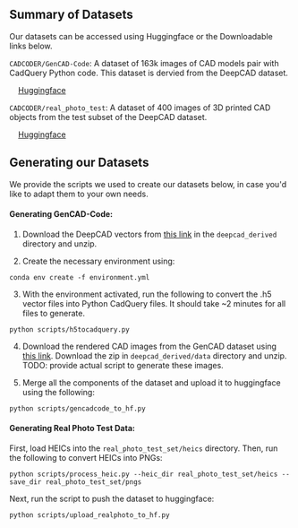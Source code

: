 ## Summary of Datasets

Our datasets can be accessed using Huggingface or the Downloadable links below.

```CADCODER/GenCAD-Code```: A dataset of 163k images of CAD models pair with CadQuery Python code. This dataset is dervied from the DeepCAD dataset.

&nbsp;&nbsp;&nbsp;&nbsp;[Huggingface](https://huggingface.co/datasets/CADCODER/GenCAD-Code)

```CADCODER/real_photo_test```: A dataset of 400 images of 3D printed CAD objects from the test subset of the DeepCAD dataset.

&nbsp;&nbsp;&nbsp;&nbsp;[Huggingface](https://huggingface.co/datasets/CADCODER/real_photo_test)

## Generating our Datasets

We provide the scripts we used to create our datasets below, in case you'd like to adapt them to your own needs.

#### Generating GenCAD-Code:

1. Download the DeepCAD vectors from [this link](https://drive.google.com/drive/folders/1DJU4aqNTbGMnT8NKP9gyWrUoHgHWOCDH?usp=sharing) in the ```deepcad_derived``` directory and unzip.

2. Create the necessary environment using:

```
conda env create -f environment.yml
```

3. With the environment activated, run the following to convert the .h5 vector files into Python CadQuery files. It should take ~2 minutes for all files to generate.

```
python scripts/h5tocadquery.py
```

4. Download the rendered CAD images from the GenCAD dataset using [this link](https://drive.google.com/file/d/13453jm0ySFb6Wzj3fcXZeGsrOe40bD4D/view?usp=drive_link). Download the zip in ```deepcad_derived/data``` directory and unzip. TODO: provide actual script to generate these images.

5. Merge all the components of the dataset and upload it to huggingface using the following:
```
python scripts/gencadcode_to_hf.py
```

#### Generating Real Photo Test Data:
First, load HEICs into the ```real_photo_test_set/heics``` directory. Then, run the following to convert HEICs into PNGs:

```
python scripts/process_heic.py --heic_dir real_photo_test_set/heics --save_dir real_photo_test_set/pngs
```

Next, run the script to push the dataset to huggingface:

```
python scripts/upload_realphoto_to_hf.py
```
